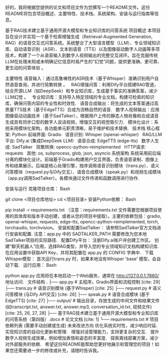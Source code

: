 好的，我将根据您提供的论文和项目文件为您撰写一个README文件。这份README将包含项目概述、主要特性、技术栈、系统架构、安装与运行指南等信息。

基于RAG技术建立基于通用开源大模型和专业知识库的问答系统
项目概述
本项目旨在设计并实现一个基于检索增强生成（Retrieval-Augmented Generation, RAG）的语音交互式问答系统。系统整合了大型语言模型（LLM）、专业领域知识库、自动语音识别（ASR）、文本到语音（TTS）以及图像驱动数字人动画等多项技术，构建了一个从语音输入到数字人视频输出的完整交互闭环。旨在克服传统LLM在处理未知或未明确记忆信息时易产生的“幻觉”问题，提供更准确、更可靠、更生动的问答体验 。   

主要特性
语音输入：通过高鲁棒性的ASR技术（基于Whisper）准确识别用户自然语音查询，并进行简繁转换 。   
RAG增强问答：利用Dify平台搭建RAG管道，结合开源LLM（如DeepSeek）和专业知识库，生成基于事实的准确答案，减少LLM幻觉 。   
专业知识库：支持导入特定领域的专业文档，构建可检索的知识库，确保问答内容的专业性和时效性.   
语音合成输出：将生成的文本答案通过高质量TTS技术（基于EdgeTTS）合成为流畅自然的语音.   
数字人视频输出：应用图像驱动动画技术（基于SadTalker），根据用户上传的静态人物肖像和合成语音生成具有同步口型的数字人说话视频，增强交互的视觉吸引力.   
模块化设计：系统采用模块化架构，各功能单元职责清晰，易于维护和技术替换.   
技术栈
核心框架: Python
前端界面: Gradio    
语音识别: Whisper (openai-whisper)    
RAG/LLM平台: Dify.ai (集成DeepSeek LLM)    
语音合成: EdgeTTS (edge-tts)    
数字人生成: SadTalker    
简繁转换: opencc-python-reimplemented    
HTTP请求: requests    
其他: os, subprocess, glob, json, asyncio
系统架构
系统采用前后端分离的模块化设计。前端基于Gradio构建用户交互界面，负责语音录制、图像上传和结果展示。后端是核心处理引擎，按序调用语音识别模块（trans.py）、语义问答模块（request.py与Dify交互）、语音合成模块（speak.py）和视频生成模块（app.py调用SadTalker）。各模块通过文件传递和函数调用进行协作.   

安装与运行
克隆项目仓库：
Bash

git clone <项目仓库地址>
cd <项目目录>
安装Python依赖：
Bash

pip install -r requirements.txt
（注意：requirements.txt 文件需要您根据项目使用的具体库和版本手动创建，或者从您的项目中提取）。主要的依赖包括：gradio, openai-whisper, requests, edge-tts, opencc-python-reimplemented, torch, torchaudio, torchvision。
安装和配置SadTalker： 请参照SadTalker官方文档进行安装和配置. 注意：app.py 中的 SADTALKER_PATH 需要修改为您本地SadTalker项目的实际路径.   
配置Dify平台：
注册Dify.ai账户并创建工作区。
创建“聊天机器人”应用，选择RAG类型，并导入您的专业领域知识文档构建知识库.   
在应用设置中获取API Key，并将其配置在 app.py 的 CONFIG 字典中.   
下载Whisper模型： 首次运行trans.py 时，如果本地没有Whisper 'base' 模型，会自动下载.   
运行应用：
Bash

python app.py
应用将在本地启动一个Web服务，通常在 http://127.0.0.1:7860/ 地址访问.   
文件结构
.
├── app.py          # 主程序，Gradio界面和流程控制 [cite: 29]
├── trans.py        # 语音识别模块 (基于Whisper) [cite: 25]
├── request.py      # 语义问答模块 (与Dify API交互) [cite: 26]
├── speak.py        # 语音合成模块 (基于EdgeTTS) [cite: 27]
├── output/         # 输出目录，存放生成的中间文件和结果文件 (如transcript.txt, answer.txt, answer.mp3, conversation_id.txt, 视频文件) [cite: 25, 26, 27, 28]
├── 基于RAG技术建立基于通用开源大模型和专业知识库的问答系统（第四版）.docx # 论文文档 [cite: 1]
└── requirements.txt  # 项目依赖列表 (需要手动创建或生成)
未来改进方向
优化系统实时性，减少响应时延.   
实现知识库的自动化更新和管理.   
增强对话管理能力，支持更复杂的交互.   
提升数字人视频生成效果，例如增加表情和姿态的丰富度.   
探索离线部署方案，减少对外部服务的依赖.   
希望这份README能帮助您更好地展示和管理您的项目！如果您还需要进一步的修改或补充，请随时告诉我。
